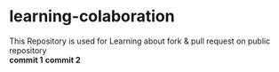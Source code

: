 # learning-colaboration
This Repository is used for Learning about fork &amp; pull request on public repository  
**commit 1**
**commit 2**

